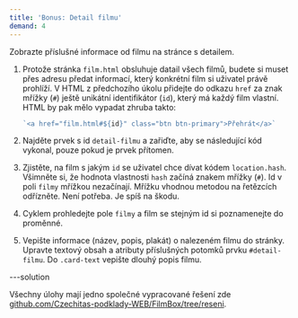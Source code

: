 ```yaml
---
title: 'Bonus: Detail filmu'
demand: 4
---
```


Zobrazte příslušné informace od filmu na stránce s detailem.

1. Protože stránka `film.html` obsluhuje datail všech filmů, budete si muset přes adresu předat informací, který konkrétní film si uživatel právě prohlíží. V HTML z předchozího úkolu přidejte do odkazu `href` za znak mřížky (`#`) ještě unikátní identifikátor (`id`), který má každý film vlastní. HTML by pak mělo vypadat zhruba takto:

   <!-- prettier-ignore -->
   ```js
   `<a href="film.html#${id}" class="btn btn-primary">Přehrát</a>`
   ```

1. Najděte prvek s id `detail-filmu` a zařiďte, aby se následující kód vykonal, pouze pokud je prvek přítomen.

1. Zjistěte, na film s jakým `id` se uživatel chce dívat kódem `location.hash`. Všimněte si, že hodnota vlastnosti `hash` začíná znakem mřížky (`#`). Id v poli `filmy` mřížkou nezačínají. Mřížku vhodnou metodou na řetězcích odřízněte. Není potřeba. Je spíš na škodu.

1. Cyklem prohledejte pole `filmy` a film se stejným id si poznamenejte do proměnné.

1. Vepište informace (název, popis, plakát) o nalezeném filmu do stránky. Upravte textový obsah a atributy příslušných potomků prvku `#detail-filmu`. Do `.card-text` vepište dlouhý popis filmu.

---solution

Všechny úlohy mají jedno společné vypracované řešení zde [github.com/Czechitas-podklady-WEB/FilmBox/tree/reseni](https://github.com/Czechitas-podklady-WEB/FilmBox/tree/reseni).
